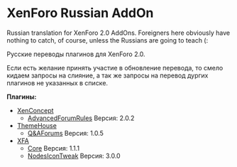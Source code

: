 # XenForo Russian AddOn
Russian translation for XenForo 2.0 AddOns. Foreigners here obviously have nothing to catch, of course, unless the Russians are going to teach (:

Русские переводы плагинов для XenForo 2.0.

Если есть желание принять участие в обновление перевода, то смело кидаем запросы на слияние, а так же запросы на перевод дургих плагинов не указанных в списке.

**Плагины:**
* [XenConcept](XenConcept)
	* [AdvancedForumRules](XenConcept/AdvancedForumRules) Версия: 2.0.2
* [ThemeHouse](ThemeHouse)
	* [Q&AForums](ThemeHouse/Q&AForums) Версия: 1.0.5
* [XFA](XFA)
	* [Core](XFA/Core) Версия: 1.1.1
	* [NodesIconTweak](XFA/NodesIconTweak) Версия: 3.0.0